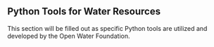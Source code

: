## Python Tools for Water Resources

This section will be filled out as specific Python tools are utilized and developed by the Open Water Foundation.
